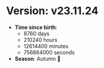 # Version: v23.11.24
- **Time since birth**:
  - 8760 days
  - 210240 hours
  - 12614400 minutes
  - 756864000 seconds
- **Season**: Autumn 🍁
